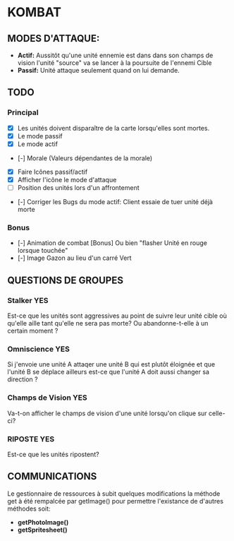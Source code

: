 # KOMBAT

## MODES D'ATTAQUE:
- **Actif:** Aussitôt qu'une unité ennemie est dans dans son champs de vision l'unité "source" va se lancer à la poursuite de l'ennemi Cible
- **Passif:** Unité attaque seulement quand on lui demande.



## TODO
### Principal
- [x] Les unités doivent disparaître de la carte lorsqu'elles sont mortes.
- [x] Le mode passif
- [x] Le mode actif
- [-] Morale (Valeurs dépendantes de la morale)
- [x] Faire Icônes passif/actif
- [x] Afficher l'icône le mode d'attaque
- [ ] Position des unités lors d'un affrontement
- [-] Corriger les Bugs du mode actif: Client essaie de tuer unité déjà morte

### Bonus
- [-] Animation de combat [Bonus] Ou bien "flasher Unité en rouge lorsque touchée"
- [-] Image Gazon au lieu d'un carré Vert


## QUESTIONS DE GROUPES

### Stalker YES
Est-ce que les unités sont aggressives au point de suivre leur unité cible où qu'elle aille tant qu'elle ne sera pas morte? Ou abandonne-t-elle à un certain moment ?

### Omniscience YES
Si j'envoie une unité A attaqer une unité B qui est plutôt éloignée et que l'unité B se déplace ailleurs est-ce que l'unité A doit aussi changer sa direction ?

### Champs de Vision YES
Va-t-on afficher le champs de vision d'une unité lorsqu'on clique sur celle-ci?

### RIPOSTE YES
Est-ce que les unités ripostent?

## COMMUNICATIONS
Le gestionnaire de ressources à subit quelques modifications
la méthode get à été rempalcée par getImage() pour permettre l'existance de d'autres méthodes soit:
- **getPhotoImage()**
- **getSpritesheet()**


